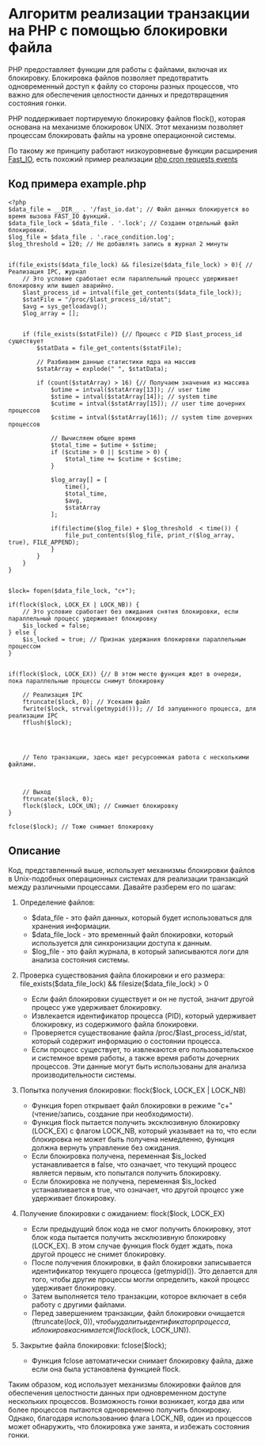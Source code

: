 # Алгоритм реализации транзакции на PHP с помощью блокировки файла

PHP предоставляет функции для работы с файлами, включая их блокировку. Блокировка файлов позволяет предотвратить одновременный доступ к файлу со стороны разных процессов, что важно для обеспечения целостности данных и предотвращения состояния гонки.

PHP поддерживает портируемую блокировку файлов flock(), которая основана на механизме блокировок UNIX. Этот механизм позволяет процессам блокировать файлы на уровне операционной системы.

По такому же принципу работают низкоуровневые функции расширения [Fast_IO](../../README.md), есть похожий пример реализации [php cron requests events](https://github.com/commeta/php-cron-requests-events)


## Код примера example.php
```
<?php
$data_file = __DIR__ . '/fast_io.dat'; // Файл данных блокируется во время вызова FAST_IO функций.
$data_file_lock = $data_file . '.lock'; // Создаем отдельный файл блокировки.
$log_file = $data_file . '.race_condition.log';
$log_threshold = 120; // Не добавлять запись в журнал 2 минуты


if(file_exists($data_file_lock) && filesize($data_file_lock) > 0){ // Реализация IPC, журнал
	// Это условие сработает если параллельный процесс удерживает блокировку или вышел аварийно.
	$last_process_id = intval(file_get_contents($data_file_lock));
	$statFile = "/proc/$last_process_id/stat";
	$avg = sys_getloadavg();
	$log_array = [];
	

	if (file_exists($statFile)) {// Процесс с PID $last_process_id существует
		$statData = file_get_contents($statFile);
	
		// Разбиваем данные статистики ядра на массив
		$statArray = explode(" ", $statData);
		
		if (count($statArray) > 16) {// Получаем значения из массива
			$utime = intval($statArray[13]); // user time
			$stime = intval($statArray[14]); // system time
			$cutime = intval($statArray[15]); // user time дочерних процессов
			$cstime = intval($statArray[16]); // system time дочерних процессов
		
			// Вычисляем общее время
			$total_time = $utime + $stime;
			if ($cutime > 0 || $cstime > 0) {
				$total_time += $cutime + $cstime;
			}
			
			$log_array[] = [
				time(),
				$total_time,
				$avg,
				$statArray
			];

			if(filectime($log_file) + $log_threshold  < time()) {
				file_put_contents($log_file, print_r($log_array, true), FILE_APPEND);
			}
		}
	}
}


$lock= fopen($data_file_lock, "c+");

if(flock($lock, LOCK_EX | LOCK_NB)) { 
	// Это условие сработает без ожидания снятия блокировки, если параллельный процесс удерживает блокировку 
	$is_locked = false;
} else {
	$is_locked = true; // Признак удержания блокировки параллельным процессом
}

    
if(flock($lock, LOCK_EX)) {// В этом месте функция ждет в очереди, пока параллельные процессы снимут блокировку

	// Реализация IPC
	ftruncate($lock, 0); // Усекаем файл
	fwrite($lock, strval(getmypid())); // Id запущенного процесса, для реализации IPC
	fflush($lock);




	// Тело транзакции, здесь идет ресурсоемкая работа с несколькими файлами.



	// Выход
	ftruncate($lock, 0);
	flock($lock, LOCK_UN); // Снимает блокировку
}

fclose($lock); // Тоже снимает блокировку  
```

## Описание

Код, представленный выше, использует механизмы блокировки файлов в Unix-подобных операционных системах для реализации транзакций между различными процессами. Давайте разберем его по шагам:

1. Определение файлов:
   - $data_file - это файл данных, который будет использоваться для хранения информации.
   - $data_file_lock - это временный файл блокировки, который используется для синхронизации доступа к данным.
   - $log_file - это файл журнала, в который записываются логи для анализа состояния системы.

2. Проверка существования файла блокировки и его размера: file_exists($data_file_lock) && filesize($data_file_lock) > 0
   - Если файл блокировки существует и он не пустой, значит другой процесс уже удерживает блокировку.
   - Извлекается идентификатор процесса (PID), который удерживает блокировку, из содержимого файла блокировки.
   - Проверяется существование файла /proc/$last_process_id/stat, который содержит информацию о состоянии процесса.
   - Если процесс существует, то извлекаются его пользовательское и системное время работы, а также время работы дочерних процессов. Эти данные могут быть использованы для анализа производительности системы.

3. Попытка получения блокировки: flock($lock, LOCK_EX | LOCK_NB)
   - Функция fopen открывает файл блокировки в режиме "c+" (чтение/запись, создание при необходимости).
   - Функция flock пытается получить эксклюзивную блокировку (LOCK_EX) с флагом LOCK_NB, который указывает на то, что если блокировка не может быть получена немедленно, функция должна вернуть управление без ожидания.
   - Если блокировка получена, переменная $is_locked устанавливается в false, что означает, что текущий процесс является первым, кто попытался получить блокировку.
   - Если блокировка не получена, переменная $is_locked устанавливается в true, что означает, что другой процесс уже удерживает блокировку.

4. Получение блокировки с ожиданием: flock($lock, LOCK_EX)
   - Если предыдущий блок кода не смог получить блокировку, этот блок кода пытается получить эксклюзивную блокировку (LOCK_EX). В этом случае функция flock будет ждать, пока другой процесс не снимет блокировку.
   - После получения блокировки, в файл блокировки записывается идентификатор текущего процесса (getmypid()). Это делается для того, чтобы другие процессы могли определить, какой процесс удерживает блокировку.
   - Затем выполняется тело транзакции, которое включает в себя работу с другими файлами.
   - Перед завершением транзакции, файл блокировки очищается (ftruncate($lock, 0)), чтобы удалить идентификатор процесса, и блокировка снимается (flock($lock, LOCK_UN)).

5. Закрытие файла блокировки: fclose($lock);
   - Функция fclose автоматически снимает блокировку файла, даже если она была установлена функцией flock.

Таким образом, код использует механизмы блокировки файлов для обеспечения целостности данных при одновременном доступе нескольких процессов. Возможность гонки возникает, когда два или более процессов пытаются одновременно получить блокировку. Однако, благодаря использованию флага LOCK_NB, один из процессов может обнаружить, что блокировка уже занята, и избежать состояния гонки.

